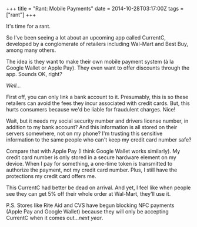 +++
title = "Rant: Mobile Payments"
date = 2014-10-28T03:17:00Z
tags = ["rant"]
+++

It's time for a rant.

So I've been seeing a lot about an upcoming app called CurrentC, developed by a conglomerate of retailers including Wal-Mart and Best Buy, among many others.

The idea is they want to make their own mobile payment system (à la Google Wallet or Apple Pay). They even want to offer discounts through the app. Sounds OK, right?

*Well...*

First off, you can only link a bank account to it. Presumably, this is so these retailers can avoid the fees they incur associated with credit cards. But, this hurts consumers because we'd be liable for fraudulent charges. Nice!

Wait, but it needs my social security number and drivers license number, in addition to my bank account? And this information is all stored on their servers somewhere, not on my phone? I'm trusting this sensitive information to the same people who can't keep my credit card number safe?

Compare that with Apple Pay (I think Google Wallet works similarly). My credit card number is only stored in a secure hardware element on my device. When I pay for something, a one-time token is transmitted to authorize the payment, not my credit card number. Plus, I still have the protections my credit card offers me.

This CurrentC had better be dead on arrival. And yet, I feel like when people see they can get 5% off their whole order at Wal-Mart, they'll use it.

P.S. Stores like Rite Aid and CVS have begun blocking NFC payments (Apple Pay and Google Wallet) because they will only be accepting CurrentC when it comes out...*next year*.
